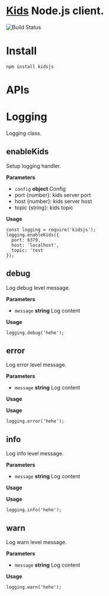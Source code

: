 #  [Kids](https://github.com/zhihu/kids) Node.js client.

![Build Status](https://travis-ci.org/fatelei/kidsjs.svg)

# Install

```
npm install kidsjs
``` 

# APIs

# Logging

Logging class.

## enableKids

Setup logging handler.

**Parameters**

-   `config` **object** Config
  - port {number}: kids server port
  - host {number}: kids server host
  - topic {string}: kids topic

**Usage**

```
const logging = require('kidsjs');
logging.enableKids({
  port: 6379,
  host: 'localhost',
  topic: 'test
});
```

## debug

Log debug level message.

**Parameters**

-   `message` **string** Log content

**Usage**

```
logging.debug('hehe');
```

## error

Log error level message.

**Parameters**

-   `message` **string** Log content

**Usage**

**Usage**

```
logging.error('hehe');
```

## info

Log info level message.

**Parameters**

-   `message` **string** Log content

**Usage**

**Usage**

```
logging.info('hehe');
```

## warn

Log warn level message.

**Parameters**

-   `message` **string** Log content

**Usage**

```
logging.warn('hehe');
```
